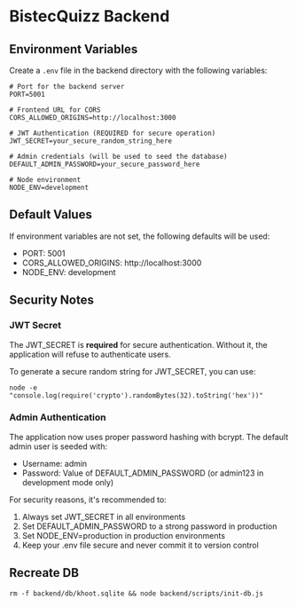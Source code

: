 # BistecQuizz Backend

## Environment Variables

Create a `.env` file in the backend directory with the following variables:

```env
# Port for the backend server
PORT=5001

# Frontend URL for CORS
CORS_ALLOWED_ORIGINS=http://localhost:3000

# JWT Authentication (REQUIRED for secure operation)
JWT_SECRET=your_secure_random_string_here

# Admin credentials (will be used to seed the database)
DEFAULT_ADMIN_PASSWORD=your_secure_password_here

# Node environment
NODE_ENV=development
```

## Default Values
If environment variables are not set, the following defaults will be used:
- PORT: 5001
- CORS_ALLOWED_ORIGINS: http://localhost:3000
- NODE_ENV: development

## Security Notes

### JWT Secret
The JWT_SECRET is **required** for secure authentication. Without it, the application will refuse to authenticate users.

To generate a secure random string for JWT_SECRET, you can use:
```shell
node -e "console.log(require('crypto').randomBytes(32).toString('hex'))"
```

### Admin Authentication
The application now uses proper password hashing with bcrypt. The default admin user is seeded with:
- Username: admin
- Password: Value of DEFAULT_ADMIN_PASSWORD (or admin123 in development mode only)

For security reasons, it's recommended to:
1. Always set JWT_SECRET in all environments
2. Set DEFAULT_ADMIN_PASSWORD to a strong password in production
3. Set NODE_ENV=production in production environments
4. Keep your .env file secure and never commit it to version control

## Recreate DB
```shell
rm -f backend/db/khoot.sqlite && node backend/scripts/init-db.js